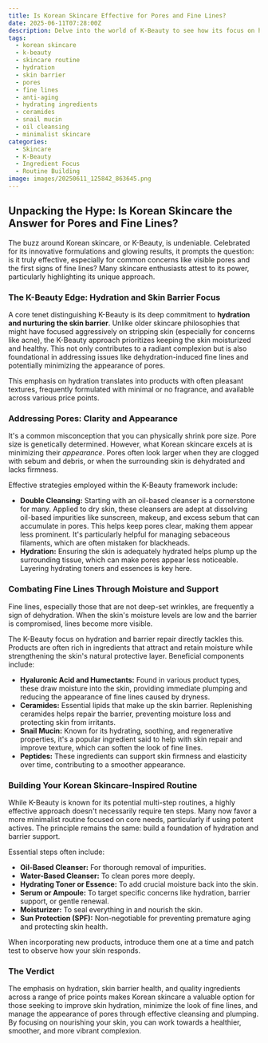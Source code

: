 ```yaml
---
title: Is Korean Skincare Effective for Pores and Fine Lines?
date: 2025-06-11T07:28:00Z
description: Delve into the world of K-Beauty to see how its focus on hydration and barrier health can help improve the appearance of pores and fine lines.
tags:
  - korean skincare
  - k-beauty
  - skincare routine
  - hydration
  - skin barrier
  - pores
  - fine lines
  - anti-aging
  - hydrating ingredients
  - ceramides
  - snail mucin
  - oil cleansing
  - minimalist skincare
categories:
  - Skincare
  - K-Beauty
  - Ingredient Focus
  - Routine Building
image: images/20250611_125842_863645.png
---
```


## Unpacking the Hype: Is Korean Skincare the Answer for Pores and Fine Lines?

The buzz around Korean skincare, or K-Beauty, is undeniable. Celebrated for its innovative formulations and glowing results, it prompts the question: is it truly effective, especially for common concerns like visible pores and the first signs of fine lines? Many skincare enthusiasts attest to its power, particularly highlighting its unique approach.

### The K-Beauty Edge: Hydration and Skin Barrier Focus

A core tenet distinguishing K-Beauty is its deep commitment to **hydration and nurturing the skin barrier**. Unlike older skincare philosophies that might have focused aggressively on stripping skin (especially for concerns like acne), the K-Beauty approach prioritizes keeping the skin moisturized and healthy. This not only contributes to a radiant complexion but is also foundational in addressing issues like dehydration-induced fine lines and potentially minimizing the appearance of pores.

This emphasis on hydration translates into products with often pleasant textures, frequently formulated with minimal or no fragrance, and available across various price points.

### Addressing Pores: Clarity and Appearance

It's a common misconception that you can physically shrink pore size. Pore size is genetically determined. However, what Korean skincare excels at is minimizing their *appearance*. Pores often look larger when they are clogged with sebum and debris, or when the surrounding skin is dehydrated and lacks firmness.

Effective strategies employed within the K-Beauty framework include:

*   **Double Cleansing:** Starting with an oil-based cleanser is a cornerstone for many. Applied to dry skin, these cleansers are adept at dissolving oil-based impurities like sunscreen, makeup, and excess sebum that can accumulate in pores. This helps keep pores clear, making them appear less prominent. It's particularly helpful for managing sebaceous filaments, which are often mistaken for blackheads.
*   **Hydration:** Ensuring the skin is adequately hydrated helps plump up the surrounding tissue, which can make pores appear less noticeable. Layering hydrating toners and essences is key here.

### Combating Fine Lines Through Moisture and Support

Fine lines, especially those that are not deep-set wrinkles, are frequently a sign of dehydration. When the skin's moisture levels are low and the barrier is compromised, lines become more visible.

The K-Beauty focus on hydration and barrier repair directly tackles this. Products are often rich in ingredients that attract and retain moisture while strengthening the skin's natural protective layer. Beneficial components include:

*   **Hyaluronic Acid and Humectants:** Found in various product types, these draw moisture into the skin, providing immediate plumping and reducing the appearance of fine lines caused by dryness.
*   **Ceramides:** Essential lipids that make up the skin barrier. Replenishing ceramides helps repair the barrier, preventing moisture loss and protecting skin from irritants.
*   **Snail Mucin:** Known for its hydrating, soothing, and regenerative properties, it's a popular ingredient said to help with skin repair and improve texture, which can soften the look of fine lines.
*   **Peptides:** These ingredients can support skin firmness and elasticity over time, contributing to a smoother appearance.

### Building Your Korean Skincare-Inspired Routine

While K-Beauty is known for its potential multi-step routines, a highly effective approach doesn't necessarily require ten steps. Many now favor a more minimalist routine focused on core needs, particularly if using potent actives. The principle remains the same: build a foundation of hydration and barrier support.

Essential steps often include:

*   **Oil-Based Cleanser:** For thorough removal of impurities.
*   **Water-Based Cleanser:** To clean pores more deeply.
*   **Hydrating Toner or Essence:** To add crucial moisture back into the skin.
*   **Serum or Ampoule:** To target specific concerns like hydration, barrier support, or gentle renewal.
*   **Moisturizer:** To seal everything in and nourish the skin.
*   **Sun Protection (SPF):** Non-negotiable for preventing premature aging and protecting skin health.

When incorporating new products, introduce them one at a time and patch test to observe how your skin responds.

### The Verdict

The emphasis on hydration, skin barrier health, and quality ingredients across a range of price points makes Korean skincare a valuable option for those seeking to improve skin hydration, minimize the look of fine lines, and manage the appearance of pores through effective cleansing and plumping. By focusing on nourishing your skin, you can work towards a healthier, smoother, and more vibrant complexion.

